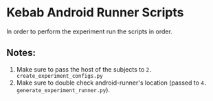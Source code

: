 # Kebab Android Runner Scripts

In order to perform the experiment run the scripts in order.

## Notes:
1. Make sure to pass the host of the subjects to `2. create_experiment_configs.py`
2. Make sure to double check android-runner's location (passed to `4. generate_experiment_runner.py`).